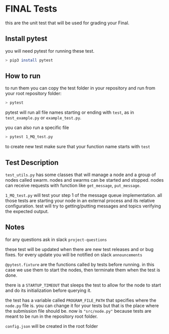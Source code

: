 # FINAL Tests
this are the unit test that will be used for grading your Final.


## Install pytest
you will need pytest for running these test.

```bash
> pip3 install pytest
```

## How to run
to run them you can copy the test folder in your repository and run from your root repository folder:
```bash
> pytest
```
pytest will run all file names starting or ending with `test`, as in `test_example.py` or `example_test.py`.

you can also run a specific file
```bash
> pytest 1_MQ_test.py
```

to create new test make sure that your function name starts with `test`

## Test Description

`test_utils.py` has some classes that will manage a node and a group of nodes called swarm. nodes and swarms can be started and stopped. nodes can receive requests with function like `get_message`, `put_message`.

`1_MQ_test.py` will test your step 1 of the message queue implementation. all those tests are starting your node in an external process and its relative configuration. test will try to getting/putting messages and topics verifying the expected output.

## Notes

for any questions ask in slack `project-questions`

these test will be updated when there are new test releases and or bug fixes. for every update you will be notified on slack `announcements`

`@pytest.fixture` are the functions called by tests before running. in this case we use them to start the nodes, then terminate them when the test is done.

there is a `STARTUP_TIMEOUT` that sleeps the test to allow for the node to start and do its initialization before querying it.

the test has a variable called `PROGRAM_FILE_PATH` that specifies where the `node.py` file is. you can change it for your tests but that is the place where the submission file should be. now is `"src/node.py"` because tests are meant to be run in the repository root folder.

`config.json` will be created in the root folder
